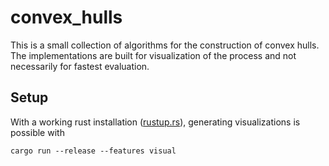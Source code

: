 # convex_hulls

This is a small collection of algorithms for the construction of convex
hulls. The implementations are built for visualization of the process and
not necessarily for fastest evaluation.

## Setup
With a working rust installation ([rustup.rs](https://rustup.rs/)),
generating visualizations is possible with
```
cargo run --release --features visual
```
